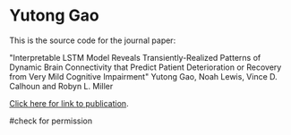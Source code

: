 # Yutong Gao

This is the source code for the journal paper: 

"Interpretable LSTM Model Reveals Transiently-Realized Patterns of Dynamic Brain Connectivity that Predict Patient Deterioration or Recovery from Very Mild Cognitive Impairment"
Yutong Gao, Noah Lewis, Vince D. Calhoun and Robyn L. Miller

[Click here for link to publication](https://ieeexplore.ieee.org/abstract/document/9871348).


#check for permission
